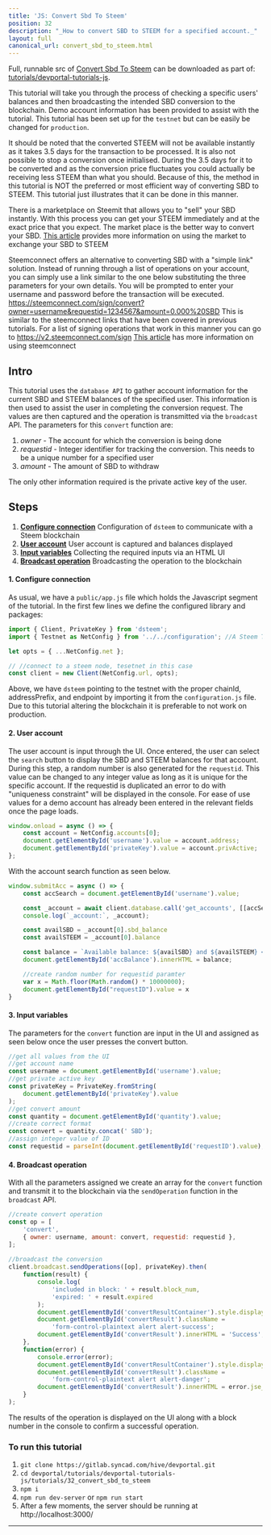 ```yaml
---
title: 'JS: Convert Sbd To Steem'
position: 32
description: "_How to convert SBD to STEEM for a specified account._"
layout: full
canonical_url: convert_sbd_to_steem.html
---              
```

<span class="fa-pull-left top-of-tutorial-repo-link"><span class="first-word">Full</span>, runnable src of [Convert Sbd To Steem](https://gitlab.syncad.com/hive/devportal/-/tree/develop/tutorials/devportal-tutorials-js/tutorials/32_convert_sbd_to_steem) can be downloaded as part of: [tutorials/devportal-tutorials-js](https://gitlab.syncad.com/hive/devportal/-/tree/develop/tutorials/devportal-tutorials-js).</span>
<br>



This tutorial will take you through the process of checking a specific users' balances and then broadcasting the intended SBD conversion to the blockchain. Demo account information has been provided to assist with the tutorial. This tutorial has been set up for the `testnet` but can be easily be changed for `production`.

It should be noted that the converted STEEM will not be available instantly as it takes 3.5 days for the transaction to be processed. It is also not possible to stop a conversion once initialised. During the 3.5 days for it to be converted and as the conversion price fluctuates you could actually be receiving less STEEM than what you should. Because of this, the method in this tutorial is NOT the preferred or most efficient way of converting SBD to STEEM. This tutorial just illustrates that it can be done in this manner.

There is a marketplace on Steemit that allows you to "sell" your SBD instantly. With this process you can get your STEEM immediately and at the exact price that you expect. The market place is the better way to convert your SBD. [This article](https://steemit.com/steem/@epico/convert-sbd-to-steem-and-steem-power-guide-2017625t103821622z) provides more information on using the market to exchange your SBD to STEEM

Steemconnect offers an alternative to converting SBD with a "simple link" solution. Instead of running through a list of operations on your account, you can simply use a link similar to the one below substituting the three parameters for your own details. You will be prompted to enter your username and password before the transaction will be executed.
https://steemconnect.com/sign/convert?owner=username&requestid=1234567&amount=0.000%20SBD
This is similar to the steemconnect links that have been covered in previous tutorials. For a list of signing operations that work in this manner you can go to https://v2.steemconnect.com/sign
[This article](https://steemit.com/sbd/@timcliff/how-to-convert-sbd-into-steem-using-steemconnect) has more information on using steemconnect

## Intro

This tutorial uses the `database API` to gather account information for the current SBD and STEEM balances of the specified user. This information is then used to assist the user in completing the conversion request. The values are then captured and the operation is transmitted via the `broadcast` API. The parameters for this `convert` function are:

1.  _owner_ - The account for which the conversion is being done
1.  _requestid_ - Integer identifier for tracking the conversion. This needs to be a unique number for a specified user
1.  _amount_ - The amount of SBD to withdraw

The only other information required is the private active key of the user.

## Steps

1.  [**Configure connection**](#connection) Configuration of `dsteem` to communicate with a Steem blockchain
1.  [**User account**](#user) User account is captured and balances displayed
1.  [**Input variables**](#input) Collecting the required inputs via an HTML UI
1.  [**Broadcast operation**](#broadcast) Broadcasting the operation to the blockchain

#### 1. Configure connection<a name="connection"></a>

As usual, we have a `public/app.js` file which holds the Javascript segment of the tutorial. In the first few lines we define the configured library and packages:

```javascript
import { Client, PrivateKey } from 'dsteem';
import { Testnet as NetConfig } from '../../configuration'; //A Steem Testnet. Replace 'Testnet' with 'Mainnet' to connect to the main Steem blockchain.

let opts = { ...NetConfig.net };

// //connect to a steem node, tesetnet in this case
const client = new Client(NetConfig.url, opts);
```

Above, we have `dsteem` pointing to the testnet with the proper chainId, addressPrefix, and endpoint by importing it from the `configuration.js` file. Due to this tutorial altering the blockchain it is preferable to not work on production.

#### 2. User account<a name="user"></a>

The user account is input through the UI. Once entered, the user can select the `search` button to display the SBD and STEEM balances for that account. During this step, a random number is also generated for the `requestid`. This value can be changed to any integer value as long as it is unique for the specific account. If the requestid is duplicated an error to do with "uniqueness constraint" will be displayed in the console. For ease of use values for a demo account has already been entered in the relevant fields once the page loads.

```javascript
window.onload = async () => {
    const account = NetConfig.accounts[0];
    document.getElementById('username').value = account.address;
    document.getElementById('privateKey').value = account.privActive;
};
```

With the account search function as seen below.

```javascript
window.submitAcc = async () => {
    const accSearch = document.getElementById('username').value;

    const _account = await client.database.call('get_accounts', [[accSearch]]);
    console.log(`_account:`, _account);

    const availSBD = _account[0].sbd_balance 
    const availSTEEM = _account[0].balance

    const balance = `Available balance: ${availSBD} and ${availSTEEM} <br/>`;
    document.getElementById('accBalance').innerHTML = balance;

    //create random number for requestid paramter
    var x = Math.floor(Math.random() * 10000000);
    document.getElementById("requestID").value = x
}
```

#### 3. Input variables<a name="input"></a>

The parameters for the `convert` function are input in the UI and assigned as seen below once the user presses the convert button.

```javascript
//get all values from the UI
//get account name
const username = document.getElementById('username').value;
//get private active key
const privateKey = PrivateKey.fromString(
    document.getElementById('privateKey').value
);
//get convert amount
const quantity = document.getElementById('quantity').value;
//create correct format
const convert = quantity.concat(' SBD');
//assign integer value of ID
const requestid = parseInt(document.getElementById('requestID').value);
```

#### 4. Broadcast operation<a name="broadcast"></a>

With all the parameters assigned we create an array for the `convert` function and transmit it to the blockchain via the `sendOperation` function in the `broadcast` API.

```javascript
//create convert operation
const op = [
    'convert',
    { owner: username, amount: convert, requestid: requestid },
];
    
//broadcast the conversion
client.broadcast.sendOperations([op], privateKey).then(
    function(result) {
        console.log(
            'included in block: ' + result.block_num,
            'expired: ' + result.expired
        );
        document.getElementById('convertResultContainer').style.display = 'flex';
        document.getElementById('convertResult').className =
            'form-control-plaintext alert alert-success';
        document.getElementById('convertResult').innerHTML = 'Success';
    },
    function(error) {
        console.error(error);
        document.getElementById('convertResultContainer').style.display = 'flex';
        document.getElementById('convertResult').className =
            'form-control-plaintext alert alert-danger';
        document.getElementById('convertResult').innerHTML = error.jse_shortmsg;
    }
);
```

The results of the operation is displayed on the UI along with a block number in the console to confirm a successful operation.

### To run this tutorial

1.  `git clone https://gitlab.syncad.com/hive/devportal.git`
1.  `cd devportal/tutorials/devportal-tutorials-js/tutorials/32_convert_sbd_to_steem`
1.  `npm i`
1.  `npm run dev-server` or `npm run start`
1.  After a few moments, the server should be running at http://localhost:3000/


---
